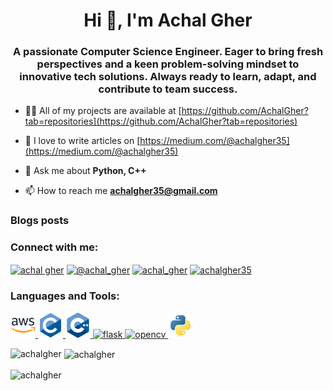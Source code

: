 <h1 align="center">Hi 👋, I'm Achal Gher</h1>
<h3 align="center">A passionate Computer Science Engineer. Eager to bring fresh perspectives and a keen problem-solving mindset to innovative tech solutions. Always ready to learn, adapt, and contribute to team success.</h3>

- 👨‍💻 All of my projects are available at [https://github.com/AchalGher?tab=repositories](https://github.com/AchalGher?tab=repositories)

- 📝 I love to write articles on [https://medium.com/@achalgher35](https://medium.com/@achalgher35)

- 💬 Ask me about **Python, C++**

- 📫 How to reach me **achalgher35@gmail.com**

### Blogs posts
<!-- BLOG-POST-LIST:START -->
<!-- BLOG-POST-LIST:END -->

<h3 align="left">Connect with me:</h3>
<p align="left">
<a href="https://linkedin.com/in/achal gher" target="blank"><img align="center" src="https://raw.githubusercontent.com/rahuldkjain/github-profile-readme-generator/master/src/images/icons/Social/linked-in-alt.svg" alt="achal gher" height="30" width="40" /></a>
<a href="https://medium.com/@achal_gher" target="blank"><img align="center" src="https://raw.githubusercontent.com/rahuldkjain/github-profile-readme-generator/master/src/images/icons/Social/medium.svg" alt="@achal_gher" height="30" width="40" /></a>
<a href="https://www.leetcode.com/achal_gher" target="blank"><img align="center" src="https://raw.githubusercontent.com/rahuldkjain/github-profile-readme-generator/master/src/images/icons/Social/leet-code.svg" alt="achal_gher" height="30" width="40" /></a>
<a href="https://auth.geeksforgeeks.org/user/achalgher35" target="blank"><img align="center" src="https://raw.githubusercontent.com/rahuldkjain/github-profile-readme-generator/master/src/images/icons/Social/geeks-for-geeks.svg" alt="achalgher35" height="30" width="40" /></a>
</p>

<h3 align="left">Languages and Tools:</h3>
<p align="left"> <a href="https://aws.amazon.com" target="_blank" rel="noreferrer"> <img src="https://raw.githubusercontent.com/devicons/devicon/master/icons/amazonwebservices/amazonwebservices-original-wordmark.svg" alt="aws" width="40" height="40"/> </a> <a href="https://www.cprogramming.com/" target="_blank" rel="noreferrer"> <img src="https://raw.githubusercontent.com/devicons/devicon/master/icons/c/c-original.svg" alt="c" width="40" height="40"/> </a> <a href="https://www.w3schools.com/cpp/" target="_blank" rel="noreferrer"> <img src="https://raw.githubusercontent.com/devicons/devicon/master/icons/cplusplus/cplusplus-original.svg" alt="cplusplus" width="40" height="40"/> </a> <a href="https://flask.palletsprojects.com/" target="_blank" rel="noreferrer"> <img src="https://www.vectorlogo.zone/logos/pocoo_flask/pocoo_flask-icon.svg" alt="flask" width="40" height="40"/> </a> <a href="https://opencv.org/" target="_blank" rel="noreferrer"> <img src="https://www.vectorlogo.zone/logos/opencv/opencv-icon.svg" alt="opencv" width="40" height="40"/> </a> <a href="https://www.python.org" target="_blank" rel="noreferrer"> <img src="https://raw.githubusercontent.com/devicons/devicon/master/icons/python/python-original.svg" alt="python" width="40" height="40"/> </a> </p>

<p><img align="left" src="https://github-readme-stats.vercel.app/api/top-langs?username=achalgher&show_icons=true&locale=en&layout=compact" alt="achalgher" /></p>

<p>&nbsp;<img align="center" src="https://github-readme-stats.vercel.app/api?username=achalgher&show_icons=true&locale=en" alt="achalgher" /></p>

<p><img align="center" src="https://github-readme-streak-stats.herokuapp.com/?user=achalgher&" alt="achalgher" /></p>
